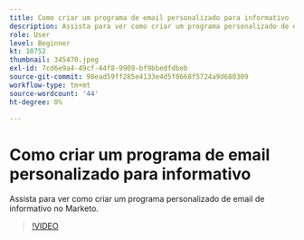 ```yaml
---
title: Como criar um programa de email personalizado para informativo
description: Assista para ver como criar um programa personalizado de email de informativo no Marketo.
role: User
level: Beginner
kt: 10752
thumbnail: 345470.jpeg
exl-id: 7cd6e9a4-49cf-44f8-9909-bf9bbedfdbeb
source-git-commit: 98ead59ff285e4133e4d5f0668f5724a9d680309
workflow-type: tm+mt
source-wordcount: '44'
ht-degree: 0%

---
```


# Como criar um programa de email personalizado para informativo

Assista para ver como criar um programa personalizado de email de informativo no Marketo.

>[!VIDEO](https://video.tv.adobe.com/v/345470/?quality=12&learn=on)
